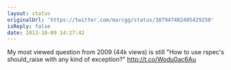 ```yaml
---
layout: status
originalUrl: 'https://twitter.com/marcgg/status/387947482405429250'
isReply: false
date: 2013-10-09 14:27:42
---
```


My most viewed question from 2009 (44k views) is still "How to use rspec's should_raise with any kind of exception?"  http://t.co/Wodu0ac6Au
